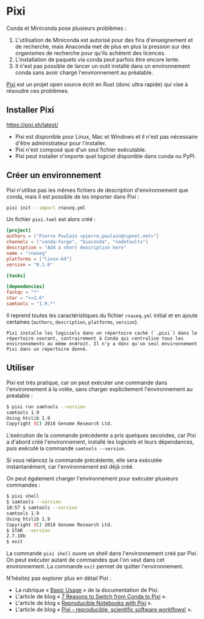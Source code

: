 # Pixi

Conda et Miniconda pose plusieurs problèmes :

1. L'utilisation de Miniconda est autorisé pour des fins d'enseignement et de recherche, mais Anaconda met de plus en plus la pression sur des organismes de recherche pour qu'ils achètent des licences.
2. L'installation de paquets via conda peut parfois être encore lente.
3. Il n'est pas possible de lancer un outil installé dans un environnement conda sans avoir chargé l'environnement au préalable.

[Pixi](https://pixi.sh) est un projet open source écrit en Rust (donc ultra rapide) qui vise à résoudre ces problèmes.


## Installer Pixi

https://pixi.sh/latest/

- Pixi est disponible pour Linux, Mac et Windows et il n'est pas nécessaire d'être administrateur pour l'installer.
- Pixi n'est composé que d'un seul fichier exécutable.
- Pixi peut installer n'importe quel logiciel disponible dans conda ou PyPI.


## Créer un environnement

Pixi n'utilise pas les mêmes fichiers de description d'environnement que conda, mais il est possible de les importer dans Pixi :

```bash
pixi init --import rnaseq.yml
```

Un fichier `pixi.toml` est alors créé :

```toml
[project]
authors = ["Pierre Poulain <pierre.poulain@cupnet.net>"]
channels = ["conda-forge", "bioconda", "nodefaults"]
description = "Add a short description here"
name = "rnaseq"
platforms = ["linux-64"]
version = "0.1.0"

[tasks]

[dependencies]
fastqc = "*"
star = ">=2.6"
samtools = "1.9.*"
```

Il reprend toutes les caractéristiques du fichier `rnaseq.yml` initial et en ajoute certaines (`authors`, `description`, `platforms`, `version`).

```{warning}
Pixi installe les logiciels dans un répertoire caché (`.pixi`) dans le répertoire courant, contrairement à Conda qui centralise tous les environnements au même endroit. Il n'y a donc qu'un seul environnement Pixi dans un répertoire donné.
```

## Utiliser

Pixi est très pratique, car on peut exécuter une commande dans l'environnement à la volée, sans charger explicitement l'environnement au préalable :

```bash
$ pixi run samtools --version
samtools 1.9
Using htslib 1.9
Copyright (C) 2018 Genome Research Ltd.
```

L'exécution de la commande précédente a pris quelques secondes, car Pixi a d'abord créé l'environnement, installé les logiciels et leurs dépendances, puis exécuté la commande `samtools --version`.

Si vous relancez la commande précédente, elle sera exécutée instantanément, car l'environnement est déjà créé.

On peut également charger l'environnement pour exécuter plusieurs commandes :

```bash
$ pixi shell
$ samtools --version
18:57 $ samtools --version
samtools 1.9
Using htslib 1.9
Copyright (C) 2018 Genome Research Ltd.
$ STAR --version
2.7.10b
$ exit
```

La commande `pixi shell` ouvre un shell dans l'environnement créé par Pixi. On peut exécuter autant de commandes que l'on veut dans cet environnement. La commande `exit` permet de quitter l'environnement.

N'hésitez pas explorer plus en détail Pixi :

- La rubrique « [Basic Usage](https://pixi.sh/latest/basic_usage/) » de la documentation de Pixi.
- L'article de blog « [7 Reasons to Switch from Conda to Pixi](https://prefix.dev/blog/pixi_a_fast_conda_alternative) ».
- L'article de blog « [Reproducible Notebooks with Pixi](https://prefix.dev/blog/pixi_jupyter_notebooks) ».
- L'article de blog « [Pixi - reproducible, scientific software workflows!](https://prefix.dev/blog/pixi_for_scientists) ».
